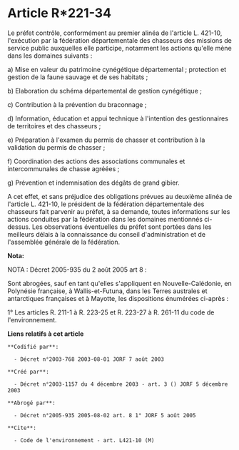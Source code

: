 # Article R*221-34

Le préfet contrôle, conformément au premier alinéa de l'article L. 421-10, l'exécution par la fédération départementale des
chasseurs des missions de service public auxquelles elle participe, notamment les actions qu'elle mène dans les domaines
suivants :

a) Mise en valeur du patrimoine cynégétique départemental ; protection et gestion de la faune sauvage et de ses habitats ;

b) Elaboration du schéma départemental de gestion cynégétique ;

c) Contribution à la prévention du braconnage ;

d) Information, éducation et appui technique à l'intention des gestionnaires de territoires et des chasseurs ;

e) Préparation à l'examen du permis de chasser et contribution à la validation du permis de chasser ;

f) Coordination des actions des associations communales et intercommunales de chasse agréées ;

g) Prévention et indemnisation des dégâts de grand gibier.

A cet effet, et sans préjudice des obligations prévues au deuxième alinéa de l'article L. 421-10, le président de la
fédération départementale des chasseurs fait parvenir au préfet, à sa demande, toutes informations sur les actions conduites
par la fédération dans les domaines mentionnés ci-dessus. Les observations éventuelles du préfet sont portées dans les
meilleurs délais à la connaissance du conseil d'administration et de l'assemblée générale de la fédération.

**Nota:**

NOTA : Décret 2005-935 du 2 août 2005 art 8 :

Sont abrogées, sauf en tant qu'elles s'appliquent en Nouvelle-Calédonie, en Polynésie française, à Wallis-et-Futuna, dans les
Terres australes et antarctiques françaises et à Mayotte, les dispositions énumérées ci-après :

1° Les articles R. 211-1 à R. 223-25 et R. 223-27 à R. 261-11 du code de l'environnement.

**Liens relatifs à cet article**

	**Codifié par**:

	  - Décret n°2003-768 2003-08-01 JORF 7 août 2003

	**Créé par**:

	  - Décret n°2003-1157 du 4 décembre 2003 - art. 3 () JORF 5 décembre 2003

	**Abrogé par**:

	  - Décret n°2005-935 2005-08-02 art. 8 1° JORF 5 août 2005

	**Cite**:

	  - Code de l'environnement - art. L421-10 (M)

